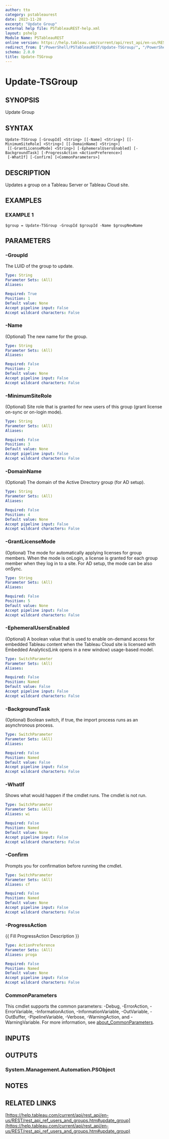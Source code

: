 ```yaml
---
author: tto
category: pstableaurest
date: 2023-11-28
excerpt: "Update Group"
external help file: PSTableauREST-help.xml
layout: pshelp
Module Name: PSTableauREST
online version: https://help.tableau.com/current/api/rest_api/en-us/REST/rest_api_ref_users_and_groups.htm#update_group
redirect_from: ["/PowerShell/PSTableauREST/Update-TSGroup/", "/PowerShell/PSTableauREST/update-tsgroup/", "/PowerShell/update-tsgroup/"]
schema: 2.0.0
title: Update-TSGroup
---
```


# Update-TSGroup

## SYNOPSIS
Update Group

## SYNTAX

```
Update-TSGroup [-GroupId] <String> [[-Name] <String>] [[-MinimumSiteRole] <String>] [[-DomainName] <String>]
 [[-GrantLicenseMode] <String>] [-EphemeralUsersEnabled] [-BackgroundTask] [-ProgressAction <ActionPreference>]
 [-WhatIf] [-Confirm] [<CommonParameters>]
```

## DESCRIPTION
Updates a group on a Tableau Server or Tableau Cloud site.

## EXAMPLES

### EXAMPLE 1
```
$group = Update-TSGroup -GroupId $groupId -Name $groupNewName
```

## PARAMETERS

### -GroupId
The LUID of the group to update.

```yaml
Type: String
Parameter Sets: (All)
Aliases:

Required: True
Position: 1
Default value: None
Accept pipeline input: False
Accept wildcard characters: False
```

### -Name
(Optional) The new name for the group.

```yaml
Type: String
Parameter Sets: (All)
Aliases:

Required: False
Position: 2
Default value: None
Accept pipeline input: False
Accept wildcard characters: False
```

### -MinimumSiteRole
(Optional) Site role that is granted for new users of this group (grant license on-sync or on-login mode).

```yaml
Type: String
Parameter Sets: (All)
Aliases:

Required: False
Position: 3
Default value: None
Accept pipeline input: False
Accept wildcard characters: False
```

### -DomainName
(Optional) The domain of the Active Directory group (for AD setup).

```yaml
Type: String
Parameter Sets: (All)
Aliases:

Required: False
Position: 4
Default value: None
Accept pipeline input: False
Accept wildcard characters: False
```

### -GrantLicenseMode
(Optional) The mode for automatically applying licenses for group members.
When the mode is onLogin, a license is granted for each group member when they log in to a site.
For AD setup, the mode can be also onSync.

```yaml
Type: String
Parameter Sets: (All)
Aliases:

Required: False
Position: 5
Default value: None
Accept pipeline input: False
Accept wildcard characters: False
```

### -EphemeralUsersEnabled
(Optional) A boolean value that is used to enable on-demand access for embedded Tableau content when the
Tableau Cloud site is licensed with Embedded Analytics(Link opens in a new window) usage-based model.

```yaml
Type: SwitchParameter
Parameter Sets: (All)
Aliases:

Required: False
Position: Named
Default value: False
Accept pipeline input: False
Accept wildcard characters: False
```

### -BackgroundTask
(Optional) Boolean switch, if true, the import process runs as an asynchronous process.

```yaml
Type: SwitchParameter
Parameter Sets: (All)
Aliases:

Required: False
Position: Named
Default value: False
Accept pipeline input: False
Accept wildcard characters: False
```

### -WhatIf
Shows what would happen if the cmdlet runs.
The cmdlet is not run.

```yaml
Type: SwitchParameter
Parameter Sets: (All)
Aliases: wi

Required: False
Position: Named
Default value: None
Accept pipeline input: False
Accept wildcard characters: False
```

### -Confirm
Prompts you for confirmation before running the cmdlet.

```yaml
Type: SwitchParameter
Parameter Sets: (All)
Aliases: cf

Required: False
Position: Named
Default value: None
Accept pipeline input: False
Accept wildcard characters: False
```

### -ProgressAction
{{ Fill ProgressAction Description }}

```yaml
Type: ActionPreference
Parameter Sets: (All)
Aliases: proga

Required: False
Position: Named
Default value: None
Accept pipeline input: False
Accept wildcard characters: False
```

### CommonParameters
This cmdlet supports the common parameters: -Debug, -ErrorAction, -ErrorVariable, -InformationAction, -InformationVariable, -OutVariable, -OutBuffer, -PipelineVariable, -Verbose, -WarningAction, and -WarningVariable. For more information, see [about_CommonParameters](http://go.microsoft.com/fwlink/?LinkID=113216).

## INPUTS

## OUTPUTS

### System.Management.Automation.PSObject
## NOTES

## RELATED LINKS

[https://help.tableau.com/current/api/rest_api/en-us/REST/rest_api_ref_users_and_groups.htm#update_group](https://help.tableau.com/current/api/rest_api/en-us/REST/rest_api_ref_users_and_groups.htm#update_group)

